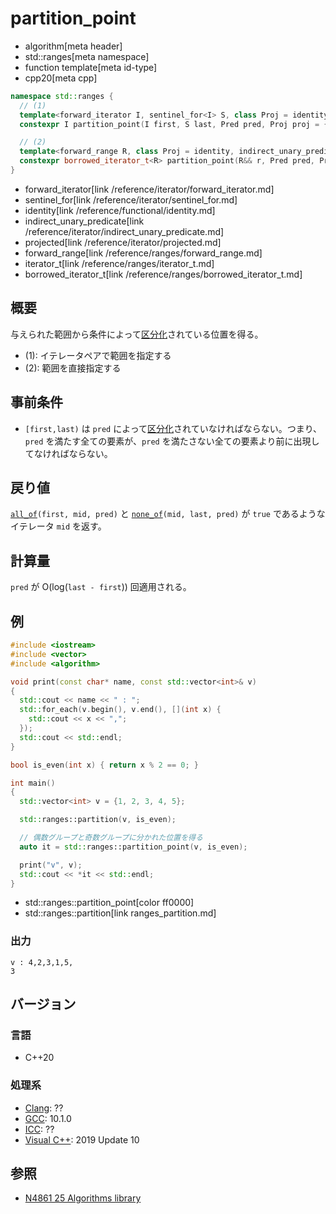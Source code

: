 # partition_point
* algorithm[meta header]
* std::ranges[meta namespace]
* function template[meta id-type]
* cpp20[meta cpp]

```cpp
namespace std::ranges {
  // (1)
  template<forward_iterator I, sentinel_for<I> S, class Proj = identity, indirect_unary_predicate<projected<I, Proj>> Pred>
  constexpr I partition_point(I first, S last, Pred pred, Proj proj = {});

  // (2)
  template<forward_range R, class Proj = identity, indirect_unary_predicate<projected<iterator_t<R>, Proj>> Pred>
  constexpr borrowed_iterator_t<R> partition_point(R&& r, Pred pred, Proj proj = {});
}
```
* forward_iterator[link /reference/iterator/forward_iterator.md]
* sentinel_for[link /reference/iterator/sentinel_for.md]
* identity[link /reference/functional/identity.md]
* indirect_unary_predicate[link /reference/iterator/indirect_unary_predicate.md]
* projected[link /reference/iterator/projected.md]
* forward_range[link /reference/ranges/forward_range.md]
* iterator_t[link /reference/ranges/iterator_t.md]
* borrowed_iterator_t[link /reference/ranges/borrowed_iterator_t.md]


## 概要
与えられた範囲から条件によって[区分化](/reference/algorithm.md#sequence-is-partitioned)されている位置を得る。

* (1): イテレータペアで範囲を指定する
* (2): 範囲を直接指定する

## 事前条件
- `[first,last)` は `pred` によって[区分化](/reference/algorithm.md#sequence-is-partitioned)されていなければならない。つまり、`pred` を満たす全ての要素が、`pred` を満たさない全ての要素より前に出現してなければならない。


## 戻り値
[`all_of`](ranges_all_of.md)`(first, mid, pred)` と [`none_of`](ranges_none_of.md)`(mid, last, pred)` が `true` であるようなイテレータ `mid` を返す。


## 計算量
`pred` が O(log(`last - first`)) 回適用される。


## 例
```cpp example
#include <iostream>
#include <vector>
#include <algorithm>

void print(const char* name, const std::vector<int>& v)
{
  std::cout << name << " : ";
  std::for_each(v.begin(), v.end(), [](int x) {
    std::cout << x << ",";
  });
  std::cout << std::endl;
}

bool is_even(int x) { return x % 2 == 0; }

int main()
{
  std::vector<int> v = {1, 2, 3, 4, 5};

  std::ranges::partition(v, is_even);

  // 偶数グループと奇数グループに分かれた位置を得る
  auto it = std::ranges::partition_point(v, is_even);

  print("v", v);
  std::cout << *it << std::endl;
}
```
* std::ranges::partition_point[color ff0000]
* std::ranges::partition[link ranges_partition.md]

### 出力
```
v : 4,2,3,1,5,
3
```


## バージョン
### 言語
- C++20

### 処理系
- [Clang](/implementation.md#clang): ??
- [GCC](/implementation.md#gcc): 10.1.0
- [ICC](/implementation.md#icc): ??
- [Visual C++](/implementation.md#visual_cpp): 2019 Update 10

## 参照
- [N4861 25 Algorithms library](https://timsong-cpp.github.io/cppwp/n4861/algorithms)
